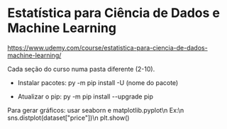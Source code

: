 # Estatística para Ciência de Dados e Machine Learning

https://www.udemy.com/course/estatistica-para-ciencia-de-dados-machine-learning/

Cada seção do curso numa pasta diferente (2-10).

- Instalar pacotes:
py -m pip install -U (nome do pacote)

- Atualizar o pip:
py -m pip install --upgrade pip


Para gerar gráficos: usar seaborn e matplotlib.pyplot\n
Ex:\n
sns.distplot(dataset["price"])\n
plt.show()
